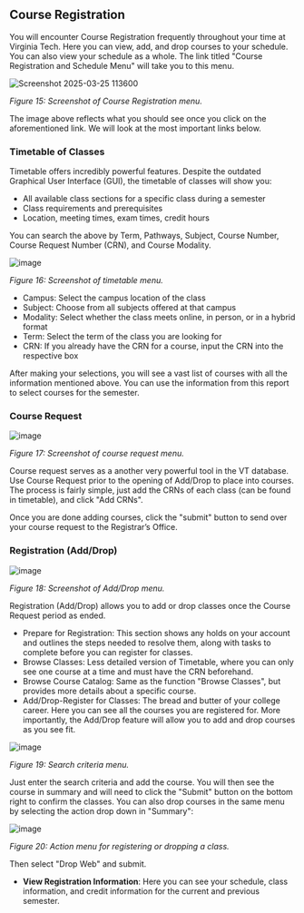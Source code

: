 ## Course Registration 
You will encounter Course Registration frequently throughout your time at Virginia Tech. Here you can view, add, and drop courses to your schedule. You can also view your schedule as a whole. The link titled "Course Registration and Schedule Menu" will take you to this menu.

![Screenshot 2025-03-25 113600](https://hackmd.io/_uploads/rJ7uTSxTJl.png)

*Figure 15: Screenshot of Course Registration menu.*

The image above reflects what you should see once you click on the aforementioned link. We will look at the most important links below.

### Timetable of Classes
Timetable offers incredibly powerful features. Despite the outdated Graphical User Interface (GUI), the timetable of classes will show you:

* All available class sections for a specific class during a semester
* Class requirements and prerequisites
* Location, meeting times, exam times, credit hours
  
You can search the above by Term, Pathways, Subject, Course Number, Course Request Number (CRN), and Course Modality.

![image](https://hackmd.io/_uploads/B1_oCymaJx.png)

*Figure 16: Screenshot of timetable menu.*

* Campus: Select the campus location of the class 
* Subject: Choose from all subjects offered at that campus 
* Modality: Select whether the class meets online, in person, or in a hybrid format
* Term: Select the term of the class you are looking for
* CRN: If you already have the CRN for a course, input the CRN into the respective box

After making your selections, you will see a vast list of courses with all the information mentioned above. You can use the information from this report to select courses for the semester.

### Course Request

![image](https://hackmd.io/_uploads/Syw_geXaJe.png)

*Figure 17: Screenshot of course request menu.*

Course request serves as a another very powerful tool in the VT database. Use Course Request prior to the opening of Add/Drop to place into courses. The process is fairly simple, just add the CRNs of each class (can be found in timetable), and click "Add CRNs".

Once you are done adding courses, click the "submit" button to send over your course request to the Registrar’s Office. 

### Registration (Add/Drop)

![image](https://hackmd.io/_uploads/SkYbfgmakg.png)

*Figure 18: Screenshot of Add/Drop menu.*

Registration (Add/Drop) allows you to add or drop classes once the Course Request period as ended.

* Prepare for Registration: This section shows any holds on your account and outlines the steps needed to resolve them, along with tasks to complete before you can register for classes.
* Browse Classes: Less detailed version of Timetable, where you can only see one course at a time and must have the CRN beforehand.
* Browse Course Catalog: Same as the function "Browse Classes", but provides more details about a specific course.
* Add/Drop-Register for Classes: The bread and butter of your college career. Here you can see all the courses you are registered for. More importantly, the Add/Drop feature will allow you to add and drop courses as you see fit.

![image](https://hackmd.io/_uploads/SkWg3_X6kx.png)

*Figure 19: Search criteria menu.*

Just enter the search criteria and add the course. You will then see the course in summary and will need to click the "Submit" button on the bottom right to confirm the classes. You can also drop courses in the same menu by selecting the action drop down in "Summary":

![image](https://hackmd.io/_uploads/B10B3dmT1l.png)

*Figure 20: Action menu for registering or dropping a class.*


Then select "Drop Web" and submit.

* **View Registration Information**: Here you can see your schedule, class information, and credit information for the current and previous semester. 